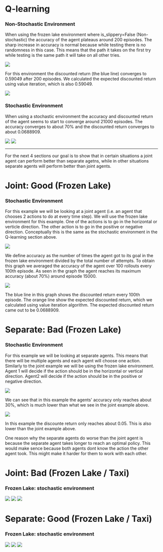 
# Q-learning  
### Non-Stochastic Environment
When using the frozen lake environment where is_slippery=False (Non-stochastic) the accuracy of the agent plateaus around 200 episodes. The sharp increase in accuracy is normal because while testing there is no randomness in this case. This means that the path it takes on the first try while testing is the same path it will take on all other tries.

![](https://github.com/carletonz/Research/raw/master/graphs/Accuracy-Non-Stochastic.png)

For this environment the discounted return (the blue line) converges to 0.59049 after 200 episodes. We calculated the expected discounted return using value iteration, which is also 0.59049.
 
![](https://github.com/carletonz/Research/raw/master/graphs/R-Non-Stochastic.png)

### Stochastic Environment
When using a stochastic environment the accuracy and discounted return of the agent seems to start to converge around 21000 episodes. The accuracy converges to about 70% and the discounted return converges to about 0.0688909.

![](https://github.com/carletonz/Research/raw/master/Q-Learning/FrozenLake_Accuracy.png)
![](https://github.com/carletonz/Research/raw/master/Q-Learning/FrozenLake_Return.png)

---
For the next 4 sections our goal is to show that in certain situations a joint agent can perform better than separate agetns, while in other situations separate agents will perform better than joint agents.

# Joint: Good (Frozen Lake)
### Stochastic Environment
For this example we will be looking at a joint agent (i.e. an agent that chooses 2 actions to do at every time step). We will use the frozen lake environment for this example. One of the actions is to go in the horizontal or verticle direction. The other action is to go in the positive or negative direction. Conceptually this is the same as the stochastic environment in the Q-learning section above.

![](https://github.com/carletonz/Research/raw/master/Plots_Joint_Good/FrozenLake_Accuracy.png)

We define accuracy as the number of times the agent got to its goal in the frozen lake environment divided by the total number of attempts. To obtain this graph we averaged the accuracy of the agent over 100 rollouts every 100th episode. As seen in the graph the agent reaches its maximum accuracy (about 70%) around episode 15000.

![](https://github.com/carletonz/Research/raw/master/Plots_Joint_Good/FrozenLake_Return.png)

The blue line in this graph shows the discounted return every 100th episode. The orange line show the expected discounted return, which we calculated using value iteration algorithm. The expected discounted return came out to be 0.0688909.

# Separate: Bad (Frozen Lake)
### Stochastic Environment
For this example we will be looking at separate agents. This means that there will be multiple agents and each agent will choose one action. Similarly to the joint example we will be using the frozen lake environment. Agent 1 will decide if the action should be in the horizontal or vertical direction. Agent2 will decide if the action should be in the positive or negative direction. 

![](https://github.com/carletonz/Research/raw/master/graphs/separate_bad_accuracy_stochastic.png)

We can see that in this example the agents' accuracy only reaches about 30%, which is much lower than what we see in the joint example above.

![](https://github.com/carletonz/Research/raw/master/graphs/separate_bad_R_stochastic.png)

In this example the discounte return only reaches about 0.05. This is also lower than the joint example above.

One reason why the separate agents do worse than the joint agent is because the separate agent takes longer to reach an optimal policy. This would make sence because both agents dont know the action the other agent took. This might make it harder for them to work with each other.

# Joint: Bad (Frozen Lake / Taxi)
### Frozen Lake: stochastic environment

![](https://github.com/carletonz/Research/raw/master/Plots_Joint_Bad/FrozenLake_Return.png)
![](https://github.com/carletonz/Research/raw/master/Plots_Joint_Bad/Taxi_Return.png)
![](https://github.com/carletonz/Research/raw/master/Plots_Joint_Bad/FrozenLake_Taxi_Return.png)

# Separate: Good (Frozen Lake / Taxi)
### Frozen Lake: stochastic environment

![](https://github.com/carletonz/Research/blob/master/Plots_Separate_Good/notSummed/FrozenLake_Separate_Good_Return.png)
![](https://github.com/carletonz/Research/blob/master/Plots_Separate_Good/notSummed/Taxi_Separate_Good_Return.png)
![](https://github.com/carletonz/Research/blob/master/Plots_Separate_Good/notSummed/Taxi_FrozenLake_Separate_Good_Return.png)
